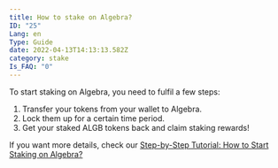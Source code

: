 ```yaml
---
title: How to stake on Algebra?
ID: "25"
Lang: en
Type: Guide
date: 2022-04-13T14:13:13.582Z
category: stake
Is_FAQ: "0"
---
```

To start staking on Algebra, you need to fulfil a few steps:

1. Transfer your tokens from your wallet to Algebra.
2. Lock them up for a certain time period. 
3. Get your staked ALGB tokens back and claim staking rewards!

If you want more details, check our [Step-by-Step Tutorial: How to Start Staking on Algebra?](https://medium.com/@crypto_algebra/we-are-thrilled-to-announce-a-brand-new-feature-on-the-algebra-dex-algb-staking-is-almost-here-b6480b0d8f2f)